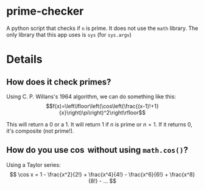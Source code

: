 # prime-checker
A python script that checks if `n` is prime. It does not use the `math` library.
The only library that this app uses is `sys` (for `sys.argv`)


# Details

## How does it check primes?
Using C. P. Willans's 1964 algorithm, we can do something like this:
$$f(x)=\left\lfloor\left(\cos\left(\frac{(x-1)!+1}{x}\right)\pi\right)^2\right\rfloor$$

This will return a $0$ or a $1$. It will return $1$ if $n$ is prime or $n=1$. If it returns $0$, it's composite (not prime!).

## How do you use $\cos$ without using `math.cos()`?
Using a Taylor series:
$$
\cos x = 1 - \frac{x^2}{2!} + \frac{x^4}{4!} - \frac{x^6}{6!} + \frac{x^8}{8!} - ...
$$
